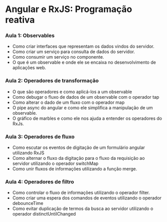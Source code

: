 # Angular e RxJS: Programação reativa

### Aula 1: Observables

- Como criar interfaces que representam os dados vindos do servidor.
- Como criar um serviço para consulta de dados do servidor.
- Como consumir um serviço no componente.
- O que é um observable e onde ele se encaixa no desenvolvimento de aplicações web.

### Aula 2: Operadores de transformação

- O que são operadores e como aplicá-los a um observable
- Como debugar o fluxo de dados de um observable com o operador tap
- Como alterar o dado de um fluxo com o operador map
- O pipe async do angular e como ele simplifica a manipulação de um observable.
- O gráfico de marbles e como ele nos ajuda a entender os operadores do RxJs.

### Aula 3: Operadores de fluxo

- Como escutar os eventos de digitação de um formulário angular utilizando RxJS
- Como alternar o fluxo da digitação para o fluxo da requisição ao servidor utilizando o operador switchMap
- Como unir fluxos de informações utilizando a função merge.

### Aula 4: Operadores de filtro

- Como controlar o fluxo de informações utilizando o operador filter.
- Como criar uma espera dos comandos de eventos utilizando o operador debounceTime
- Como evitar duplicação de termos da busca ao servidor utilizando o operador distinctUntilChanged